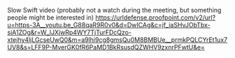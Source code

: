 Slow Swift video (probably not a watch during the meeting, but something people might be interested in)
https://urldefense.proofpoint.com/v2/url?u=https-3A__youtu.be_G88qaR9R0v0&d=DwICAg&c=jf_iaSHvJObTbx-siA1ZOg&r=W_lJXjwRp4WY7TjTurFDcQzo-xtejhy4ljLGcseUwQ0&m=a9lhi9cg8gmsQu0M8BMBUe__prmkPQLCYrEt1ux7UV8&s=LFF9P-MverGK0fR6PaMD1BkRsusdQZWHV9zxnrPFwtU&e=
